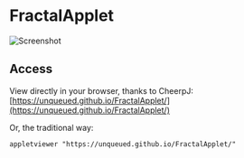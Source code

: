 # FractalApplet

![Screenshot](https://unqueued.github.io/FractalApplet/screenshot.png)

## Access

View directly in your browser, thanks to CheerpJ: [https://unqueued.github.io/FractalApplet/](https://unqueued.github.io/FractalApplet/)

Or, the traditional way:

```
appletviewer "https://unqueued.github.io/FractalApplet/"
```

